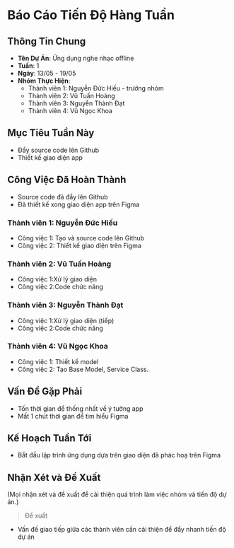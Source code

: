 # Báo Cáo Tiến Độ Hàng Tuần

## Thông Tin Chung
- **Tên Dự Án**: Ứng dụng nghe nhạc offline 
- **Tuần**: 1
- **Ngày**: 13/05 - 19/05	
- **Nhóm Thực Hiện**: 
  - Thành viên 1: Nguyễn Đức Hiếu - trưởng nhóm
  - Thành viên 2: Vũ Tuấn Hoàng
  - Thành viên 3: Nguyễn Thành Đạt
  - Thành viên 4: Vũ Ngọc Khoa

## Mục Tiêu Tuần Này
- Đẩy source code lên Github
- Thiết kế giao diện app

## Công Việc Đã Hoàn Thành
- Source code đã đẩy lên Github
- Đã thiết kế xong giao diện app trên Figma

### Thành viên 1: Nguyễn Đức Hiếu
- Công việc 1: Tạo và source code lên Github
- Công việc 2: Thiết kế giao diện trên Figma

### Thành viên 2: Vũ Tuấn Hoàng
- Công việc 1:Xử lý giao diện 
- Công việc 2:Code chức năng

### Thành viên 3: Nguyễn Thành Đạt
- Công việc 1:Xử lý giao diện (tiếp)
- Công việc 2:Code chức năng

### Thành viên 4: Vũ Ngọc Khoa
- Công việc 1: Thiết kế model
- Công việc 2: Tạo Base Model, Service Class.

## Vấn Đề Gặp Phải
- Tốn thời gian để thống nhất về ý tưởng app
- Mất 1 chút thời gian để tìm hiểu Figma

## Kế Hoạch Tuần Tới
- Bắt đầu lập trình ứng dụng dựa trên giao diện đã phác hoạ trên Figma

## Nhận Xét và Đề Xuất
(Mọi nhận xét và đề xuất để cải thiện quá trình làm việc nhóm và tiến độ dự án.)
> Đề xuất 
- Vấn đề giao tiếp giữa các thành viên cần cải thiện để đẩy nhanh tiến độ dự án

